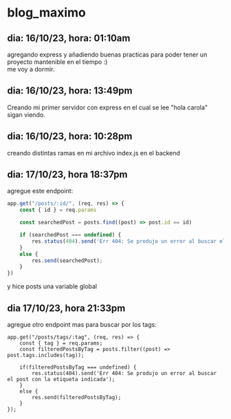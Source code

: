 # blog_maximo
## dia: 16/10/23, hora: 01:10am
agregando express y añadiendo buenas practicas para poder tener un proyecto mantenible en el tiempo :) <br>
me voy a dormir.

## dia: 16/10/23, hora: 13:49pm
Creando mi primer servidor con express en el cual se lee "hola carola" <br>
sigan viendo.

## dia: 16/10/23, hora: 10:28pm
creando distintas ramas en mi archivo index.js en el backend

## dia: 17/10/23, hora 18:37pm
agregue este endpoint:
```javascript
app.get("/posts/:id/", (req, res) => {
    const { id } = req.params

    const searchedPost = posts.find((post) => post.id == id)

    if (searchedPost === undefined) {
        res.status(404).send('Err 404: Se produjo un error al buscar el post');
    }
    else {
        res.send(searchedPost);
    }
})
```
y hice posts una variable global

## dia 17/10/23, hora 21:33pm
agregue otro endpoint mas para buscar por los tags:
```
app.get("/posts/tags/:tag", (req, res) => {
    const { tag } = req.params;
    const filteredPostsByTag = posts.filter((post) => post.tags.includes(tag));

    if(filteredPostsByTag === undefined) {
        res.status(404).send('Err 404: Se produjo un error al buscar el post con la etiqueta indicada');
    }
    else {
        res.send(filteredPostsByTag);
    }
});
```
